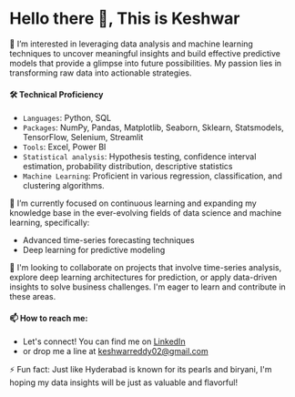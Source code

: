 # Hello there 👋, This is Keshwar

👀 I’m interested in leveraging data analysis and machine learning techniques to uncover meaningful insights and build effective predictive models that provide a glimpse into future possibilities. My passion lies in transforming raw data into actionable strategies.

#### 🛠️ Technical Proficiency
- `Languages`: Python, SQL
- `Packages`: NumPy, Pandas, Matplotlib, Seaborn, Sklearn, Statsmodels, TensorFlow, Selenium, Streamlit
- `Tools`: Excel, Power BI
- `Statistical analysis`: Hypothesis testing, confidence interval estimation, probability distribution, descriptive statistics 
- `Machine Learning`: Proficient in various regression, classification, and clustering algorithms.

🌱 I’m currently focused on continuous learning and expanding my knowledge base in the ever-evolving fields of data science and machine learning, specifically:
- Advanced time-series forecasting techniques
- Deep learning for predictive modeling

💞️ I'm looking to collaborate on projects that involve time-series analysis, explore deep learning architectures for prediction, or apply data-driven insights to solve business challenges. I'm eager to learn and contribute in these areas.

#### 📫 How to reach me:
  - Let's connect! You can find me on [LinkedIn](https://www.linkedin.com/in/keshwar-reddy-7b1741354/)
  - or drop me a line at [keshwarreddy02@gmail.com](keshwarreddy02@gmail.com)


⚡ Fun fact: Just like Hyderabad is known for its pearls and biryani, I'm hoping my data insights will be just as valuable and flavorful!

<!---
Keshwar02/Keshwar02 is a ✨ special ✨ repository because its `README.md` (this file) appears on your GitHub profile.
You can click the Preview link to take a look at your changes.
--->
